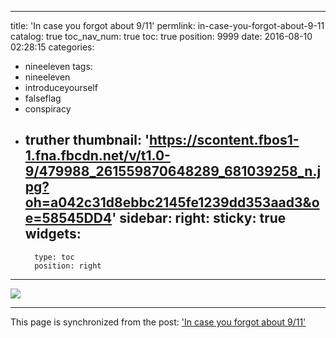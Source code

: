 
---
title: 'In case you forgot about 9/11'
permlink: in-case-you-forgot-about-9-11
catalog: true
toc_nav_num: true
toc: true
position: 9999
date: 2016-08-10 02:28:15
categories:
- nineeleven
tags:
- nineeleven
- introduceyourself
- falseflag
- conspiracy
- truther
thumbnail: 'https://scontent.fbos1-1.fna.fbcdn.net/v/t1.0-9/479988_261559870648289_681039258_n.jpg?oh=a042c31d8ebbc2145fe1239dd353aad3&oe=58545DD4'
sidebar:
    right:
        sticky: true
widgets:
    -
        type: toc
        position: right
---


<p><img src="https://scontent.fbos1-1.fna.fbcdn.net/v/t1.0-9/479988_261559870648289_681039258_n.jpg?oh=a042c31d8ebbc2145fe1239dd353aad3&amp;oe=58545DD4" /></p>

- - -

This page is synchronized from the post: ['In case you forgot about 9/11'](https://steemit.com/@aggroed/in-case-you-forgot-about-9-11)
